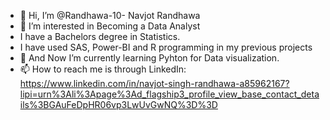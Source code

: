 - 👋 Hi, I’m @Randhawa-10- Navjot Randhawa
- 👀 I’m interested in Becoming a Data Analyst
- I have a Bachelors degree in Statistics. 
- I have used SAS, Power-BI and R programming in my previous projects
- 🌱 And Now I’m currently learning Pyhton for Data visualization.
- 📫 How to reach me is through LinkedIn: https://www.linkedin.com/in/navjot-singh-randhawa-a85962167?lipi=urn%3Ali%3Apage%3Ad_flagship3_profile_view_base_contact_details%3BGAuFeDpHR06vp3LwUvGwNQ%3D%3D

<!---
Randhawa-10/Randhawa-10 is a ✨ special ✨ repository because its `README.md` (this file) appears on your GitHub profile.
You can click the Preview link to take a look at your changes.
--->
